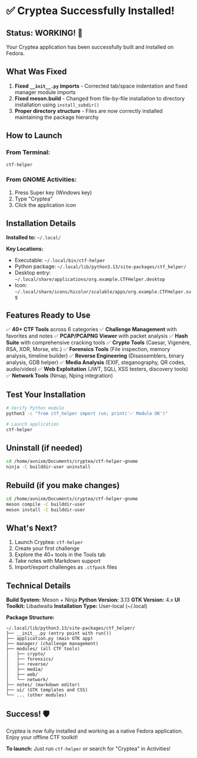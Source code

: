 # ✅ Cryptea Successfully Installed!

## Status: WORKING! 🎉

Your Cryptea application has been successfully built and installed on Fedora.

## What Was Fixed

1. **Fixed `__init__.py` imports** - Corrected tab/space indentation and fixed manager module imports
2. **Fixed meson.build** - Changed from file-by-file installation to directory installation using `install_subdir()`
3. **Proper directory structure** - Files are now correctly installed maintaining the package hierarchy

## How to Launch

### From Terminal:
```bash
ctf-helper
```

### From GNOME Activities:
1. Press Super key (Windows key)
2. Type "Cryptea"
3. Click the application icon

## Installation Details

**Installed to:** `~/.local/`

**Key Locations:**
- Executable: `~/.local/bin/ctf-helper`
- Python package: `~/.local/lib/python3.13/site-packages/ctf_helper/`
- Desktop entry: `~/.local/share/applications/org.example.CTFHelper.desktop`
- Icon: `~/.local/share/icons/hicolor/scalable/apps/org.example.CTFHelper.svg`

## Features Ready to Use

✅ **40+ CTF Tools** across 6 categories
✅ **Challenge Management** with favorites and notes
✅ **PCAP/PCAPNG Viewer** with packet analysis
✅ **Hash Suite** with comprehensive cracking tools
✅ **Crypto Tools** (Caesar, Vigenère, RSA, XOR, Morse, etc.)
✅ **Forensics Tools** (File inspection, memory analysis, timeline builder)
✅ **Reverse Engineering** (Disassemblers, binary analysis, GDB helper)
✅ **Media Analysis** (EXIF, steganography, QR codes, audio/video)
✅ **Web Exploitation** (JWT, SQLi, XSS testers, discovery tools)
✅ **Network Tools** (Nmap, Nping integration)

## Test Your Installation

```bash
# Verify Python module
python3 -c "from ctf_helper import run; print('✅ Module OK')"

# Launch application
ctf-helper
```

## Uninstall (if needed)

```bash
cd /home/avnixm/Documents/cryptea/ctf-helper-gnome
ninja -C builddir-user uninstall
```

## Rebuild (if you make changes)

```bash
cd /home/avnixm/Documents/cryptea/ctf-helper-gnome
meson compile -C builddir-user
meson install -C builddir-user
```

## What's Next?

1. Launch Cryptea: `ctf-helper`
2. Create your first challenge
3. Explore the 40+ tools in the Tools tab
4. Take notes with Markdown support
5. Import/export challenges as `.ctfpack` files

## Technical Details

**Build System:** Meson + Ninja
**Python Version:** 3.13
**GTK Version:** 4.x
**UI Toolkit:** Libadwaita
**Installation Type:** User-local (~/.local)

**Package Structure:**
```
~/.local/lib/python3.13/site-packages/ctf_helper/
├── __init__.py (entry point with run())
├── application.py (main GTK app)
├── manager/ (challenge management)
├── modules/ (all CTF tools)
│   ├── crypto/
│   ├── forensics/
│   ├── reverse/
│   ├── media/
│   ├── web/
│   └── network/
├── notes/ (markdown editor)
├── ui/ (GTK templates and CSS)
└── ... (other modules)
```

## Success! 🛡️

Cryptea is now fully installed and working as a native Fedora application. Enjoy your offline CTF toolkit!

**To launch:** Just run `ctf-helper` or search for "Cryptea" in Activities!
